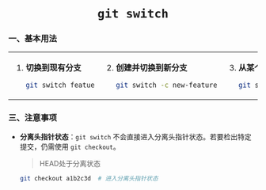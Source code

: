 # <center><code>git switch</code></center>
### 一、基本用法

<table><tr><td style='vertical-align:top'>

1. **切换到现有分支**

   ```bash
   git switch featue
   ```

</td><td style='vertical-align:top'>

2. **创建并切换到新分支**

   ```bash
   git switch -c new-feature
   ```

</td><td style='vertical-align:top'>

3. **从某个提交创建并切换到新分支**

   ```bash
   git switch -c new-feature a1b2c3d
   ```

</td></tr></table>

### 三、注意事项

- **分离头指针状态**：`git switch` 不会直接进入分离头指针状态。若要检出特定提交，仍需使用 `git checkout`。
   > HEAD处于分离状态

  ```bash
  git checkout a1b2c3d  # 进入分离头指针状态
  ```